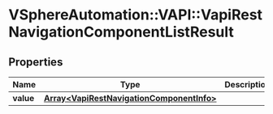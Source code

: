 # VSphereAutomation::VAPI::VapiRestNavigationComponentListResult

## Properties
Name | Type | Description | Notes
------------ | ------------- | ------------- | -------------
**value** | [**Array&lt;VapiRestNavigationComponentInfo&gt;**](VapiRestNavigationComponentInfo.md) |  | 


